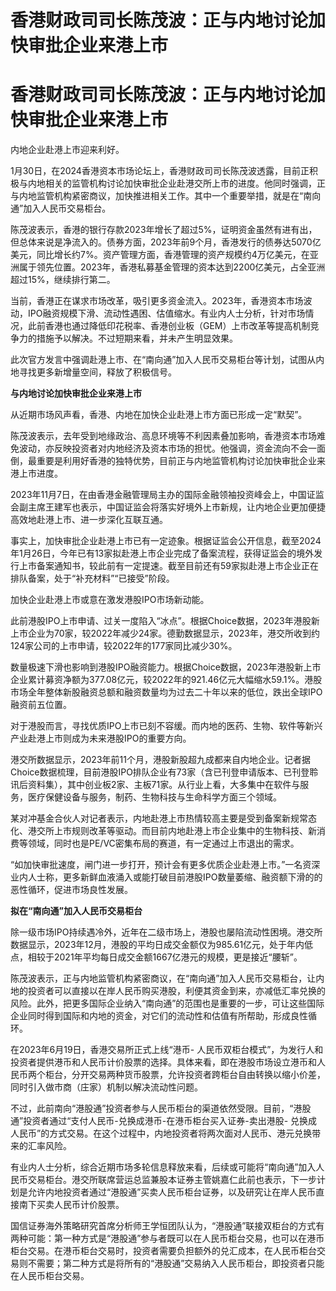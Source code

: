 # 香港财政司司长陈茂波：正与内地讨论加快审批企业来港上市

# 香港财政司司长陈茂波：正与内地讨论加快审批企业来港上市

内地企业赴港上市迎来利好。

1月30日，在2024香港资本市场论坛上，香港财政司司长陈茂波透露，目前正积极与内地相关的监管机构讨论加快审批企业赴港交所上市的进度。他同时强调，正与内地监管机构紧密商议，加快推进相关工作。其中一个重要举措，就是在“南向通”加入人民币交易柜台。

陈茂波表示，香港的银行存款2023年增长了超过5%，证明资金虽然有进有出，但总体来说是净流入的。债券方面，2023年前9个月，香港发行的债券达5070亿美元，同比增长约7%。资产管理方面，香港管理的资产规模约4万亿美元，在亚洲属于领先位置。2023年，香港私募基金管理的资本达到2200亿美元，占全亚洲超过15%，继续排行第二。

当前，香港正在谋求市场改革，吸引更多资金流入。2023年，香港资本市场波动，IPO融资规模下滑、流动性遇困、估值缩水。有业内人士分析，针对市场情况，此前香港也通过降低印花税率、香港创业板（GEM）上市改革等提高机制竞争力的措施予以解决。不过短期来看，并未产生明显效果。

此次官方发言中强调赴港上市、在“南向通”加入人民币交易柜台等计划，试图从内地寻找更多新增量空间，释放了积极信号。

**与内地讨论加快审批企业来港上市**

从近期市场风声看，香港、内地在加快企业赴港上市方面已形成一定“默契”。

陈茂波表示，去年受到地缘政治、高息环境等不利因素叠加影响，香港资本市场难免波动，亦反映投资者对内地经济及资本市场的担忧。他强调，资金流向不会一面倒，最重要是利用好香港的独特优势，目前正与内地监管机构讨论加快审批企业来港上市进度。

2023年11月7日，在由香港金融管理局主办的国际金融领袖投资峰会上，中国证监会副主席王建军也表示，中国证监会将落实好境外上市新规，让内地企业更加便捷高效地赴港上市、进一步深化互联互通。

事实上，加快审批企业赴港上市已有一定迹象。根据证监会公开信息，截至2024年1月26日，今年已有13家拟赴港上市企业完成了备案流程，获得证监会的境外发行上市备案通知书，较此前有一定提速。截至目前还有59家拟赴港上市企业正在排队备案，处于“补充材料”“已接受”阶段。

加快企业赴港上市或意在激发港股IPO市场新动能。

此前港股IPO上市申请、过关一度陷入“冰点”。根据Choice数据，2023年港股新上市企业为70家，较2022年减少24家。德勤数据显示，2023年，港交所收到约124家公司的上市申请，较2022年的177家同比减少30%。

数量极速下滑也影响到港股IPO融资能力。根据Choice数据，2023年港股新上市企业累计募资净额为377.08亿元，较2022年的921.46亿元大幅缩水59.1%。港股市场全年整体新股融资总额和融资数量均为过去二十年以来的低位，跌出全球IPO融资前五位置。

对于港股而言，寻找优质IPO上市已刻不容缓。而内地的医药、生物、软件等新兴产业赴港上市则成为未来港股IPO的重要方向。

港交所数据显示，2023年前11个月，港股新股超九成都来自内地企业。记者据Choice数据梳理，目前港股IPO排队企业有73家（含已刊登申请版本、已刊登聆讯后资料集），其中创业板2家、主板71家。从行业上看，大多集中在软件与服务，医疗保健设备与服务，制药、生物科技与生命科学方面三个领域。

某对冲基金合伙人对记者表示，内地赴港上市热情较高主要是受到备案新规常态化、港交所上市规则改革等驱动。而目前内地赴港上市企业集中的生物科技、新消费等领域，同时也是PE/VC密集布局的赛道，有一定通过上市退出的需求。

“如加快审批速度，闸门进一步打开，预计会有更多优质企业赴港上市。”一名资深业内人士称，更多新鲜血液涌入或能打破目前港股IPO数量萎缩、融资额下滑的的恶性循环，促进市场良性发展。

**拟在“南向通”加入人民币交易柜台**

除一级市场IPO持续遇冷外，近年在二级市场上，港股也屡陷流动性困境。港交所数据显示，2023年12月，港股的平均日成交金额仅为985.61亿元，处于年内低点，相较于2021年平均每日成交金额1667亿港元的规模，更是接近“腰斩”。

陈茂波表示，正与内地监管机构紧密商议，在“南向通”加入人民币交易柜台，让内地的投资者可以直接以在岸人民币购买港股，利便其资金到来，亦减低汇率兑换的风险。此外，把更多国际企业纳入“南向通”的范围也是重要的一步，可让这些国际企业同时得到国际和内地的资金，对它们的流动性和估值有所帮助，形成良性循环。

在2023年6月19日，香港交易所正式上线“港币-
人民币双柜台模式”，为发行人和投资者提供港币和人民币计价股票的选择。具体来看，即在港股市场设立港币和人民币两个柜台，分开交易两种货币股票，允许投资者跨柜台自由转换以缩小价差，同时引入做市商（庄家）机制以解决流动性问题。

不过，此前南向“港股通”投资者参与人民币柜台的渠道依然受限。目前，“港股通”投资者通过“支付人民币-兑换成港币-在港币柜台买入证券-卖出港股-
兑换成人民币”的方式交易。在这个过程中，内地投资者将两次面对人民币、港元兑换带来的汇率风险。

有业内人士分析，综合近期市场多轮信息释放来看，后续或可能将“南向通”加入人民币交易柜台。港交所联席营运总监兼股本证券主管姚嘉仁此前也表示，下一步计划是允许内地投资者通过“港股通”买卖人民币柜台证券，以及研究让在岸人民币直接南下买卖人民币计价股票。

国信证券海外策略研究首席分析师王学恒团队认为，“港股通”联接双柜台的方式有两种可能：第一种方式是“港股通”参与者既可以在人民币柜台交易，也可以在港币柜台交易。在港币柜台交易时，投资者需要负担额外的兑汇成本，在人民币柜台交易则不需要；第二种方式是将所有的“港股通”交易纳入人民币柜台，即投资者只能在人民币柜台交易。

